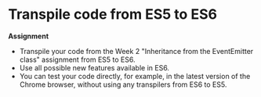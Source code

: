 # Transpile code from ES5 to ES6

**Assignment**

+ Transpile your code from the Week 2 "Inheritance from the EventEmitter class" assignment from ES5 to ES6.
+ Use all possible new features available in ES6.
+ You can test your code directly, for example, in the latest version of the Chrome browser, without using any transpilers from ES6 to ES5.
